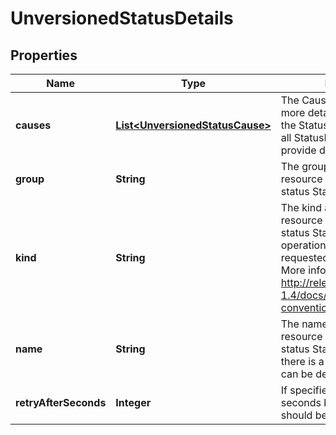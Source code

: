 
# UnversionedStatusDetails

## Properties
Name | Type | Description | Notes
------------ | ------------- | ------------- | -------------
**causes** | [**List&lt;UnversionedStatusCause&gt;**](UnversionedStatusCause.md) | The Causes array includes more details associated with the StatusReason failure. Not all StatusReasons may provide detailed causes. |  [optional]
**group** | **String** | The group attribute of the resource associated with the status StatusReason. |  [optional]
**kind** | **String** | The kind attribute of the resource associated with the status StatusReason. On some operations may differ from the requested resource Kind. More info: http://releases.k8s.io/release-1.4/docs/devel/api-conventions.md#types-kinds |  [optional]
**name** | **String** | The name attribute of the resource associated with the status StatusReason (when there is a single name which can be described). |  [optional]
**retryAfterSeconds** | **Integer** | If specified, the time in seconds before the operation should be retried. |  [optional]



